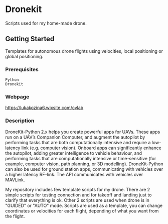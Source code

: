 # Dronekit

Scripts used for my home-made drone.

## Getting Started
Templates for autonomous drone flights using velocities, local positioning or global positioning.

### Prerequisites


```
Python
Dronekit

```
### Webpage

https://lukakozina6.wixsite.com/cvlab

### Description

DroneKit-Python 2.x helps you create powerful apps for UAVs. These apps run on a UAV’s Companion Computer, and augment the autopilot by performing tasks that are both computationally intensive and require a low-latency link (e.g. computer vision).  Onboard apps can significantly enhance the autopilot, adding greater intelligence to vehicle behaviour, and performing tasks that are computationally intensive or time-sensitive (for example, computer vision, path planning, or 3D modelling). DroneKit-Python can also be used for ground station apps, communicating with vehicles over a higher latency RF-link. The API communicates with vehicles over MAVLink. 

My repository includes few template scripts for my drone. There are 2 simple scripts for testing connection and for takeoff and landing just to clarify that everything is ok. Other 2 scripts are used when drone is in "GUIDED" or "AUTO" mode. Scripts are used as a template, you can change coordinates or velocities for each flight, depending of what you want from the flight.

